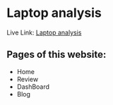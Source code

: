 # Laptop analysis

Live Link: [Laptop analysis](https://laptopanalysisbd.netlify.app/)

## Pages of this website:

- Home 
- Review
- DashBoard
- Blog